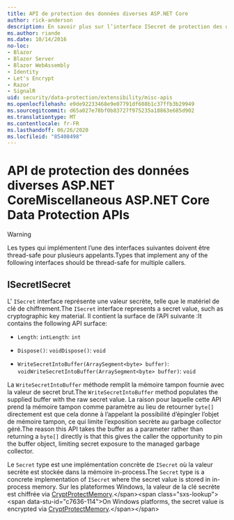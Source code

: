 ```yaml
---
title: API de protection des données diverses ASP.NET Core
author: rick-anderson
description: En savoir plus sur l’interface ISecret de protection des données ASP.NET Core.
ms.author: riande
ms.date: 10/14/2016
no-loc:
- Blazor
- Blazor Server
- Blazor WebAssembly
- Identity
- Let's Encrypt
- Razor
- SignalR
uid: security/data-protection/extensibility/misc-apis
ms.openlocfilehash: e9de92233468e9e07791df608b1c37ffb3b29949
ms.sourcegitcommit: d65a027e78bf0b83727f975235a18863e685d902
ms.translationtype: MT
ms.contentlocale: fr-FR
ms.lasthandoff: 06/26/2020
ms.locfileid: "85408498"
---
```

# <a name="miscellaneous-aspnet-core-data-protection-apis"></a><span data-ttu-id="c7636-103">API de protection des données diverses ASP.NET Core</span><span class="sxs-lookup"><span data-stu-id="c7636-103">Miscellaneous ASP.NET Core Data Protection APIs</span></span>

<a name="data-protection-extensibility-mics-apis"></a>

>[!WARNING]
> <span data-ttu-id="c7636-104">Les types qui implémentent l’une des interfaces suivantes doivent être thread-safe pour plusieurs appelants.</span><span class="sxs-lookup"><span data-stu-id="c7636-104">Types that implement any of the following interfaces should be thread-safe for multiple callers.</span></span>

## <a name="isecret"></a><span data-ttu-id="c7636-105">ISecret</span><span class="sxs-lookup"><span data-stu-id="c7636-105">ISecret</span></span>

<span data-ttu-id="c7636-106">L' `ISecret` interface représente une valeur secrète, telle que le matériel de clé de chiffrement.</span><span class="sxs-lookup"><span data-stu-id="c7636-106">The `ISecret` interface represents a secret value, such as cryptographic key material.</span></span> <span data-ttu-id="c7636-107">Il contient la surface de l’API suivante :</span><span class="sxs-lookup"><span data-stu-id="c7636-107">It contains the following API surface:</span></span>

* <span data-ttu-id="c7636-108">`Length`: `int`</span><span class="sxs-lookup"><span data-stu-id="c7636-108">`Length`: `int`</span></span>

* <span data-ttu-id="c7636-109">`Dispose()`: `void`</span><span class="sxs-lookup"><span data-stu-id="c7636-109">`Dispose()`: `void`</span></span>

* <span data-ttu-id="c7636-110">`WriteSecretIntoBuffer(ArraySegment<byte> buffer)`: `void`</span><span class="sxs-lookup"><span data-stu-id="c7636-110">`WriteSecretIntoBuffer(ArraySegment<byte> buffer)`: `void`</span></span>

<span data-ttu-id="c7636-111">La `WriteSecretIntoBuffer` méthode remplit la mémoire tampon fournie avec la valeur de secret brut.</span><span class="sxs-lookup"><span data-stu-id="c7636-111">The `WriteSecretIntoBuffer` method populates the supplied buffer with the raw secret value.</span></span> <span data-ttu-id="c7636-112">La raison pour laquelle cette API prend la mémoire tampon comme paramètre au lieu de retourner `byte[]` directement est que cela donne à l’appelant la possibilité d’épingler l’objet de mémoire tampon, ce qui limite l’exposition secrète au garbage collector géré.</span><span class="sxs-lookup"><span data-stu-id="c7636-112">The reason this API takes the buffer as a parameter rather than returning a `byte[]` directly is that this gives the caller the opportunity to pin the buffer object, limiting secret exposure to the managed garbage collector.</span></span>

<span data-ttu-id="c7636-113">Le `Secret` type est une implémentation concrète de `ISecret` où la valeur secrète est stockée dans la mémoire in-process.</span><span class="sxs-lookup"><span data-stu-id="c7636-113">The `Secret` type is a concrete implementation of `ISecret` where the secret value is stored in in-process memory.</span></span> <span data-ttu-id="c7636-114">Sur les plateformes Windows, la valeur de la clé secrète est chiffrée via [CryptProtectMemory](https://msdn.microsoft.com/library/windows/desktop/aa380262(v=vs.85).aspx).</span><span class="sxs-lookup"><span data-stu-id="c7636-114">On Windows platforms, the secret value is encrypted via [CryptProtectMemory](https://msdn.microsoft.com/library/windows/desktop/aa380262(v=vs.85).aspx).</span></span>
